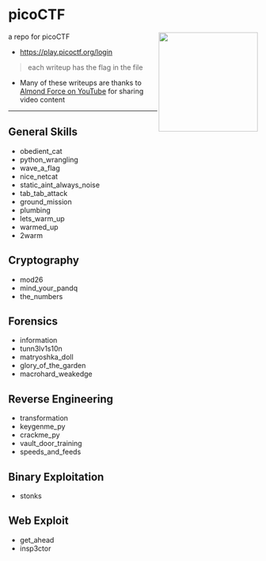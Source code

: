 
# picoCTF
<img height=200 align=right src=https://github.com/Cyber-Vanguards/picoCTF/assets/55933131/24198a50-b1d6-466d-8d53-48584b9a9fd8>

a repo for picoCTF 

- https://play.picoctf.org/login

> each writeup has the flag in the file

* Many of these writeups are thanks to [Almond Force on YouTube](https://www.youtube.com/@AlmondForce) for sharing video content


---

## General Skills

- obedient_cat
- python_wrangling
- wave_a_flag
- nice_netcat
- static_aint_always_noise
- tab_tab_attack
- ground_mission
- plumbing
- lets_warm_up
- warmed_up
- 2warm


## Cryptography

- mod26
- mind_your_pandq
- the_numbers


## Forensics

- information 
- tunn3lv1s10n
- matryoshka_doll
- glory_of_the_garden
- macrohard_weakedge

## Reverse Engineering

- transformation
- keygenme_py
- crackme_py
- vault_door_training
- speeds_and_feeds


## Binary Exploitation 

- stonks

## Web Exploit

- get_ahead
- insp3ctor